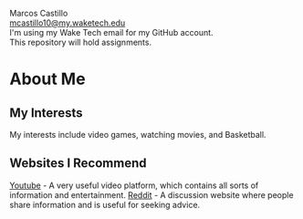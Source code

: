 Marcos Castillo  
mcastillo10@my.waketech.edu  
I'm using my Wake Tech email for my GitHub account.  
This repository will hold assignments.

# About Me
## My Interests
My interests include video games, watching movies, and Basketball.
## Websites I Recommend
[Youtube](https://www.youtube.com/) - A very useful video platform, which contains all sorts of information and entertainment.
[Reddit](https://www.reddit.com/) - A discussion website where people share information and is useful for seeking advice.